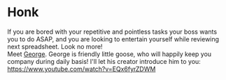 # Honk
If you are bored with your repetitive and pointless tasks your boss wants you to do ASAP, and you are looking to entertain yourself while reviewing next spreadsheet. Look no more!  
Meet [George](https://static.wikia.nocookie.net/sanicman/images/6/62/GSmoqxj.jpg/revision/latest?cb=20191130070117). George is friendly little goose, who will happily keep you company during daily basis! I'll let his creator introduce him to you: https://www.youtube.com/watch?v=EQx6fyrZDWM 
